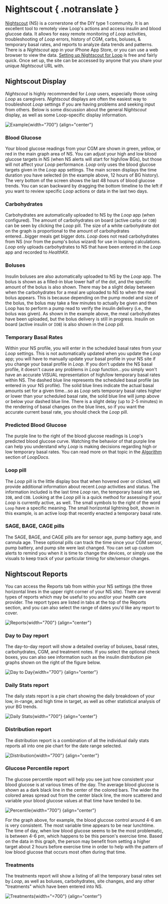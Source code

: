 # Nightscout { .notranslate }

[Nightscout](https://nightscout.github.io/) (NS) is a cornerstone of the DIY type 1 community. It is an excellent tool to remotely view Loop&#39;s actions and access insulin and blood glucose data. It allows for easy remote monitoring of *Loop* activities, troubleshooting of *Loop* errors, history of CGM, carbs, boluses, & temporary basal rates, and reports to analyze data trends and patterns. There is a *Nightscout* app in your iPhone App Store, or you can use a web browser to view the data.  [Setting up Nightscout for Loop](https://loopkit.github.io/loopdocs/nightscout/new_user/) is free and fairly quick. Once set up, the site can be accessed by anyone that you share your unique *Nightscout* URL with.

## Nightscout Display
*Nightscout* is highly recommended for *Loop* users, especially those using *Loop* as caregivers. *Nightscout* displays are often the easiest way to troubleshoot *Loop* settings if you are having problems and seeking input from others.  Below is some discussion about the general *Nightscout* display, as well as some <span class="notranslate">Loop</span>-specific display information.

![Example](../img/example.jpg){width="700"}
{align="center"}

### Blood Glucose

Your blood glucose readings from your CGM are shown in green, yellow, or red in the main graph area of NS.  You can adjust your high and low blood glucose targets in NS (when NS alerts will start for high/low BGs), but those will not affect your *Loop* performance. *Loop* only uses the blood glucose targets given in the *Loop* app settings. The main screen displays the time duration you have selected (in the example above, 12 hours of BG history). The very bottom of the screen shows the last 48 hours of blood glucose trends. You can scan backward by dragging the bottom timeline to the left if you want to review specific *Loop* actions or data in the last two days.

### Carbohydrates

Carbohydrates are automatically uploaded to NS by the *Loop* app (when configured).  The amount of carbohydrates on board (active carbs or `COB`) can be seen by clicking the *Loop* pill.  The size of a white carbohydrate dot on the graph is proportional to the amount of carbohydrates entered...bigger meals get bigger dots. *Loop* does not read carbohydrates from NS (nor from the pump's bolus wizard) for use in looping calculations. *Loop* only uploads carbohydrates to NS that have been entered in the *Loop* app and recorded to *HealthKit*.

### Boluses

Insulin boluses are also automatically uploaded to NS by the *Loop* app. The bolus is shown as a filled-in blue lower half of the dot, and the specific amount of the bolus is also shown. There may be a slight delay between when the carbohydrates for a meal are uploaded to NS to when the meal bolus appears. This is because depending on the pump model and size of the bolus, the bolus may take a few minutes to actually be given and then Loop has to perform a pump read to verify the insulin delivery (i.e., the bolus was given). As shown in the example above, the meal carbohydrates have been uploaded, but the bolus delivery is still in progress. Insulin on board (active insulin or `IOB`) is also shown in the *Loop* pill.

### Temporary Basal Rates

Within your NS profile, you will enter in the scheduled basal rates from your *Loop* settings. This is not automatically updated when you update the *Loop* app; you will have to manually update your basal profile in your NS site if you change your basal profile in *Loop*. If you don't update the NS basal profile, it doesn't cause any problems in *Loop* function...you simply won't have an accurate VISUAL representation of high/low temporary basal rates within NS. The dashed blue line represents the scheduled basal profile (as entered in your NS profile). The solid blue lines indicate the actual basal amounts set for a given time...so as *Loop* sets temporary basal rates higher or lower than your scheduled basal rate, the solid blue line will jump above or below your dashed blue line. There is a slight delay (up to 2-5 minutes) in the rendering of basal changes on the blue lines, so if you want the accurate current basal rate, you should check the *Loop* pill.

### Predicted Blood Glucose

The purple line to the right of the blood glucose readings is Loop&#39;s predicted blood glucose curve.  Watching the behavior of that purple line can help you understand why *Loop* is making decisions regarding high or low temporary basal rates. You can read more on that topic in the [Algorithm](https://loopkit.github.io/loopdocs/operation/algorithm/temp-basal) section of *LoopDocs*.


### <span class="notranslate">Loop</span> pill

The *Loop* pill is the little display box that when hovered over or clicked, will provide additional information about recent *Loop* activities and status. The information included is the last time *Loop* ran, the temporary basal rate set, `IOB`, and `COB`. Looking at the *Loop* pill is a quick method for assessing if your *Loop* is currently active, as well.  The small symbols to the right of the word `Loop` have a specific meaning. The small horizontal lightning bolt, shown in this example, is an active loop that recently enacted a temporary basal rate.

### SAGE, BAGE, CAGE pills

The SAGE, BAGE, and CAGE pills are for sensor age, pump battery age, and cannula age. These optional pills can track the time since your CGM sensor, pump battery, and pump site were last changed. You can set up custom alerts to remind you when it is time to change the devices, or simply use the visuals to keep track of your particular timing for site/sensor changes.

## <span translate="no">Nightscout </span> Reports

You can access the Reports tab from within your NS settings (the three horizontal lines in the upper right corner of your NS site).  There are several types of reports which may be useful to you and/or your health care provider. The report types are listed in tabs at the top of the Reports section, and you can also select the range of dates you'd like any report to cover.


![Reports](../img/reports.png){width="700"}
{align="center"}

### Day to Day report

The day-to-day report will show a detailed overlay of boluses, basal rates, carbohydrates, CGM, and treatment notes. If you select the optional check boxes, you can also see information such as the insulin distribution pie graphs shown on the right of the figure below.


![Day to Day](../img/day-to-day.png){width="700"}
{align="center"}

### Daily Stats report

The daily stats report is a pie chart showing the daily breakdown of your low, in-range, and high time in target, as well as other statistical analysis of your BG trends.

![Daily Stats](../img/daily-stats.png){width="700"}
{align="center"}

### Distribution report

The distribution report is a combination of all the individual daily stats reports all into one pie chart for the date range selected.


![Distribution](../img/distribution.png){width="700"}
{align="center"}

### Glucose Percentile report

The glucose percentile report will help you see just how consistent your blood glucose is at various times of the day.  The average blood glucose is shown as a dark black line in the center of the colored bars.  The wider the colored areas spread out from the center black line, the more scattered and variable your blood glucose values at that time have tended to be.

![Percentile](../img/percentile.png){width="700"}
{align="center"}

For the graph above, for example, the blood glucose control around 4-6 am is very consistent.  The most variable time appears to be near lunchtime.  The time of day, when low blood glucose seems to be the most problematic, is between 4-6 pm, which happens to be this person's exercise time.  Based on the data in this graph, the person may benefit from setting a higher target about 2 hours before exercise time in order to help with the pattern of low blood glucose that occurs most often during that time.

### Treatments

The treatments report will show a listing of all the temporary basal rates set by *Loop*, as well as boluses, carbohydrates, site changes, and any other "treatments" which have been entered into NS.

![Treatments](../img/treatments.png){width="=700"}
{align="center"}